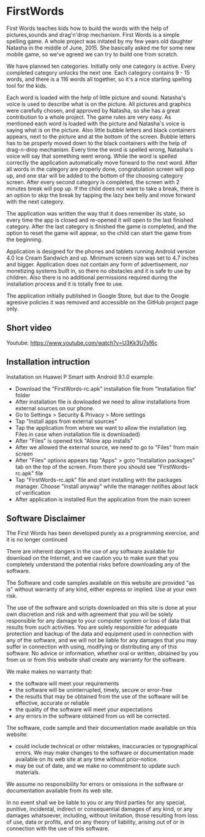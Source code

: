 # FirstWords
First Words teaches kids how to build the words with the help of pictures,sounds and drag'n'drop mechanism. First Words is a simple spelling game. A whole project was initated by my few years old daughter Natasha in the middle of June, 2015. She basically asked me for some new mobile game, so we've agreed we can try to build one from scratch.

We have planned ten categories. Initially only one category is active. Every completed category unlocks the next one. Each category contains 9 - 15 words, and there is a 116 words all together, so it's a nice starting spelling tool for the kids. 

Each word is loaded with the help of little picture and sound. Natasha's voice is used to describe what is on the picture. All pictures and graphics were carefully chosen, and approved by Natasha, so she has a great contribution to a whole project. The game rules are very easy. As mentioned each word is loaded with the picture and Natasha's voice is saying what is on the picture. Also little bubble letters and black containers appears, next to the picture and at the bottom of the screen. Bubble letters has to be properly moved down to the black containers with the help of drag-n-drop mechanism. Every time the word is spelled wrong, Natasha's voice will say that something went wrong. While the word is spelled correctly the application automatically move forward to the next word. After all words in the category are properly done, congratulation screen will pop up, and one star will be added to the bottom of the choosing category screen. After every second category is completed, the screen with 2 minutes break will pop up. If the child does not want to take a break, there is an option to skip the break by tapping the lazy bee belly and move forward with the next category. 

The application was written the way that it does remember its state, so every time the app is closed and re-opened it will open to the last finished category. After the last category is finished the game is completed, and the option to reset the game will appear, so the child can start the game from the beginning. 

Application is designed for the phones and tablets running Android version 4.0 Ice Cream Sandwich and up. Minimum screen size was set to 4.7 inches and bigger. Application does not contain any form of advertisement, nor monetizing systems built in, so there no obstacles and it is safe to use by children. Also there is no additional permissions required during the installation process and it is totally free to use.

The application initially published in Google Store, but due to the Google agresive policies it was removed and accessible on the GitHub project page only.

Short video
-----------

Youtube: https://www.youtube.com/watch?v=U3Kk3U7sf6c

Installation intruction
------------------------
Installation on Huawei P Smart with Android 9.1.0 example: 

  - Download the "FirstWords-rc.apk" installation file from "Installation file" folder
  - After installation file is dowloaded we need to allow installations from external sources on our phone. 
  - Go to Settings > Security & Privacy > More settings
  - Tap "Install apps from external sources"
  - Tap the application from where we want to allow the installation (eg. Files in case when installation file is downloaded)
  - After "Files" is opened tick "Allow app installs"
  - After we allowed the external source, we need to go to "Files" from main screen
  - After "Files" options appears tap "Apps" > goto "Installation packages" tab on the top of the screen. From there you should see "FirstWords-rc.apk" file
  - Tap "FirstWords-rc.apk" file and start installing with the packages manager. Choose "install anyway" while the manager notifies about lack of verification
  - After application is installed Run the application from the main screen
  
Software Disclaimer
-------------------
The First Words has been developed purely as a programming exercise, and it is no longer continued

There are inherent dangers in the use of any software available for download on the Internet, and we caution you to make sure that you completely understand the potential risks before downloading any of the software.

The Software and code samples available on this website are provided "as is" without warranty of any kind, either express or implied. Use at your own risk.

The use of the software and scripts downloaded on this site is done at your own discretion and risk and with agreement that you will be solely responsible for any damage to your computer system or loss of data that results from such activities. You are solely responsible for adequate protection and backup of the data and equipment used in connection with any of the software, and we will not be liable for any damages that you may suffer in connection with using, modifying or distributing any of this software. No advice or information, whether oral or written, obtained by you from us or from this website shall create any warranty for the software.

We make makes no warranty that:

  - the software will meet your requirements
  - the software will be uninterrupted, timely, secure or error-free
  - the results that may be obtained from the use of the software will be effective, accurate or reliable
  - the quality of the software will meet your expectations
  - any errors in the software obtained from us will be corrected.
  
The software, code sample and their documentation made available on this website:

  - could include technical or other mistakes, inaccuracies or typographical errors. We may make changes to the software or documentation made available on its web site at any time without prior-notice.
  - may be out of date, and we make no commitment to update such materials.
  
We assume no responsibility for errors or omissions in the software or documentation available from its web site.

In no event shall we be liable to you or any third parties for any special, punitive, incidental, indirect or consequential damages of any kind, or any damages whatsoever, including, without limitation, those resulting from loss of use, data or profits, and on any theory of liability, arising out of or in connection with the use of this software.


